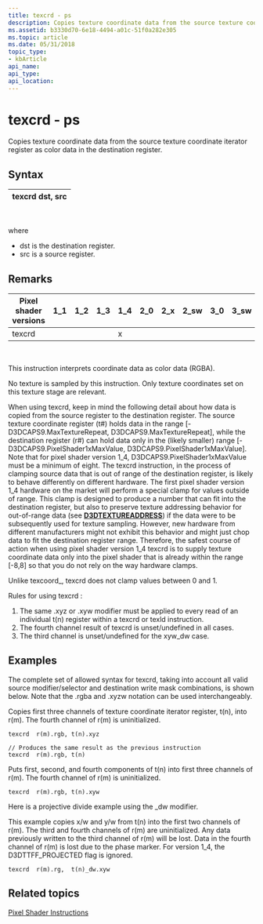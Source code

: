 ```yaml
---
title: texcrd - ps
description: Copies texture coordinate data from the source texture coordinate iterator register as color data in the destination register.
ms.assetid: b3330d70-6e18-4494-a01c-51f0a282e305
ms.topic: article
ms.date: 05/31/2018
topic_type: 
- kbArticle
api_name: 
api_type: 
api_location: 
---
```


# texcrd - ps

Copies texture coordinate data from the source texture coordinate iterator register as color data in the destination register.

## Syntax



| texcrd dst, src |
|-----------------|



 

where

-   dst is the destination register.
-   src is a source register.

## Remarks



| Pixel shader versions | 1\_1 | 1\_2 | 1\_3 | 1\_4 | 2\_0 | 2\_x | 2\_sw | 3\_0 | 3\_sw |
|-----------------------|------|------|------|------|------|------|-------|------|-------|
| texcrd                |      |      |      | x    |      |      |       |      |       |



 

This instruction interprets coordinate data as color data (RGBA).

No texture is sampled by this instruction. Only texture coordinates set on this texture stage are relevant.

When using texcrd, keep in mind the following detail about how data is copied from the source register to the destination register. The source texture coordinate register (t\#) holds data in the range \[-D3DCAPS9.MaxTextureRepeat, D3DCAPS9.MaxTextureRepeat\], while the destination register (r\#) can hold data only in the (likely smaller) range \[-D3DCAPS9.PixelShader1xMaxValue, D3DCAPS9.PixelShader1xMaxValue\]. Note that for pixel shader version 1\_4, D3DCAPS9.PixelShader1xMaxValue must be a minimum of eight. The texcrd instruction, in the process of clamping source data that is out of range of the destination register, is likely to behave differently on different hardware. The first pixel shader version 1\_4 hardware on the market will perform a special clamp for values outside of range. This clamp is designed to produce a number that can fit into the destination register, but also to preserve texture addressing behavior for out-of-range data (see [**D3DTEXTUREADDRESS**](https://docs.microsoft.com/windows/desktop/direct3d9/d3dtextureaddress)) if the data were to be subsequently used for texture sampling. However, new hardware from different manufacturers might not exhibit this behavior and might just chop data to fit the destination register range. Therefore, the safest course of action when using pixel shader version 1\_4 texcrd is to supply texture coordinate data only into the pixel shader that is already within the range \[-8,8\] so that you do not rely on the way hardware clamps.

Unlike texcoord\_, texcrd does not clamp values between 0 and 1.

Rules for using texcrd :

1.  The same .xyz or .xyw modifier must be applied to every read of an individual t(n) register within a texcrd or texld instruction.
2.  The fourth channel result of texcrd is unset/undefined in all cases.
3.  The third channel is unset/undefined for the xyw\_dw case.

## Examples

The complete set of allowed syntax for texcrd, taking into account all valid source modifier/selector and destination write mask combinations, is shown below. Note that the .rgba and .xyzw notation can be used interchangeably.

Copies first three channels of texture coordinate iterator register, t(n), into r(m). The fourth channel of r(m) is uninitialized.


```
texcrd  r(m).rgb, t(n).xyz  

// Produces the same result as the previous instruction
texcrd  r(m).rgb, t(n)
```



Puts first, second, and fourth components of t(n) into first three channels of r(m). The fourth channel of r(m) is uninitialized.


```
texcrd  r(m).rgb, t(n).xyw
```



Here is a projective divide example using the \_dw modifier.

This example copies x/w and y/w from t(n) into the first two channels of r(m). The third and fourth channels of r(m) are uninitialized. Any data previously written to the third channel of r(m) will be lost. Data in the fourth channel of r(m) is lost due to the phase marker. For version 1\_4, the D3DTTFF\_PROJECTED flag is ignored.


```
texcrd  r(m).rg,  t(n)_dw.xyw
```



## Related topics

<dl> <dt>

[Pixel Shader Instructions](dx9-graphics-reference-asm-ps-instructions.md)
</dt> </dl>

 

 




